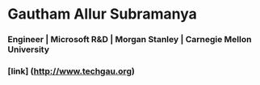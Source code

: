 # Gautham Allur Subramanya
### Engineer | Microsoft R&D | Morgan Stanley | Carnegie Mellon University
### [link] (http://www.techgau.org)
